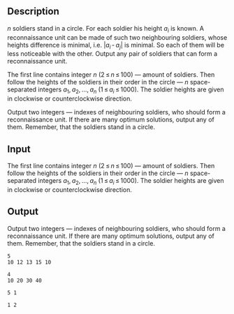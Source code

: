 ## Description

<div><p><span class="tex-span"><i>n</i></span> soldiers stand in a circle. For each soldier his height <span class="tex-span"><i>a</i><sub class="lower-index"><i>i</i></sub></span> is known. A reconnaissance unit can be made of such two <span class="tex-font-style-bf">neighbouring</span> soldiers, whose heights difference is minimal, i.e. <span class="tex-span">|<i>a</i><sub class="lower-index"><i>i</i></sub> - <i>a</i><sub class="lower-index"><i>j</i></sub>|</span> is minimal. So each of them will be less noticeable with the other. Output any pair of soldiers that can form a reconnaissance unit.</p></div><div class="input-specification"><p>The first line contains integer <span class="tex-span"><i>n</i></span> (<span class="tex-span">2 ≤ <i>n</i> ≤ 100</span>) — amount of soldiers. Then follow the heights of the soldiers in their order in the circle — <span class="tex-span"><i>n</i></span> space-separated integers <span class="tex-span"><i>a</i><sub class="lower-index">1</sub>, <i>a</i><sub class="lower-index">2</sub>, ..., <i>a</i><sub class="lower-index"><i>n</i></sub></span> (<span class="tex-span">1 ≤ <i>a</i><sub class="lower-index"><i>i</i></sub> ≤ 1000</span>). The soldier heights are given in clockwise or counterclockwise direction.</p></div><div class="output-specification"><p>Output two integers — indexes of <span class="tex-font-style-bf">neighbouring</span> soldiers, who should form a reconnaissance unit. If there are many optimum solutions, output any of them. Remember, that the soldiers stand in a circle.</p></div>

## Input

<p>The first line contains integer <span class="tex-span"><i>n</i></span> (<span class="tex-span">2 ≤ <i>n</i> ≤ 100</span>) — amount of soldiers. Then follow the heights of the soldiers in their order in the circle — <span class="tex-span"><i>n</i></span> space-separated integers <span class="tex-span"><i>a</i><sub class="lower-index">1</sub>, <i>a</i><sub class="lower-index">2</sub>, ..., <i>a</i><sub class="lower-index"><i>n</i></sub></span> (<span class="tex-span">1 ≤ <i>a</i><sub class="lower-index"><i>i</i></sub> ≤ 1000</span>). The soldier heights are given in clockwise or counterclockwise direction.</p>

## Output

<p>Output two integers — indexes of <span class="tex-font-style-bf">neighbouring</span> soldiers, who should form a reconnaissance unit. If there are many optimum solutions, output any of them. Remember, that the soldiers stand in a circle.</p>





```input1
5
10 12 13 15 10

```




```input2
4
10 20 30 40

```




```output1
5 1

```




```output2
1 2

```


